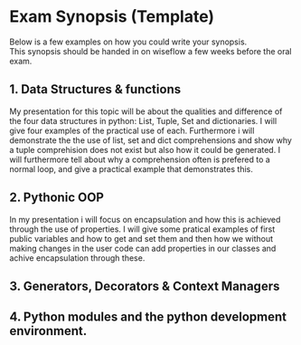 # Exam Synopsis (Template)

Below is a few examples on how you could write your synopsis.  
This synopsis should be handed in on wiseflow a few weeks before the oral exam. 

## 1. Data Structures & functions
My presentation for this topic will be about the qualities and difference of the four data structures in python: List, Tuple, Set and dictionaries. I will give four examples of the practical use of each. Furthermore i will demonstrate the the use of list, set and dict comprehensions and show why a tuple comprehision does not exist but also how it could be generated. I will furthermore tell about why a comprehension often is prefered to a normal loop, and give a practical example that demonstrates this. 

## 2. Pythonic OOP
In my presentation i will focus on encapsulation and how this is achieved through the use of properties. I will give some pratical examples of first public variables and how to get and set them and then how we without making changes in the user code can add properties in our classes and achive encapsulation through these.

## 3. Generators, Decorators & Context Managers

## 4. Python modules and the python development environment. 





